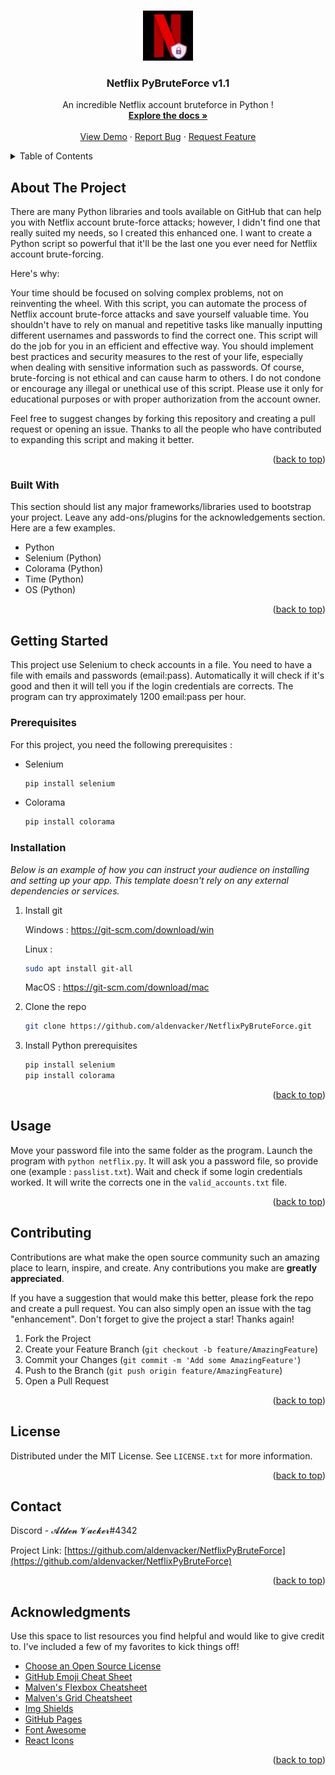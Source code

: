 <!-- Improved compatibility of back to top link: See: https://github.com/othneildrew/Best-README-Template/pull/73 -->
<a name="readme-top"></a>
<!--
*** Thanks for checking out the Best-README-Template. If you have a suggestion
*** that would make this better, please fork the repo and create a pull request
*** or simply open an issue with the tag "enhancement".
*** Don't forget to give the project a star!
*** Thanks again! Now go create something AMAZING! :D
-->



<!-- PROJECT SHIELDS -->
<!--
*** I'm using markdown "reference style" links for readability.
*** Reference links are enclosed in brackets [ ] instead of parentheses ( ).
*** See the bottom of this document for the declaration of the reference variables
*** for contributors-url, forks-url, etc. This is an optional, concise syntax you may use.
*** https://www.markdownguide.org/basic-syntax/#reference-style-links
--



<!-- PROJECT LOGO -->
<br />
<div align="center">
  <a href="https://github.com/aldenvacker/NetflixPyBruteForce">
    <img src="netflixlogo.png" alt="Logo" width="80" height="80">
  </a>

  <h3 align="center">Netflix PyBruteForce v1.1</h3>

  <p align="center">
    An incredible Netflix account bruteforce in Python !
    <br />
    <a href="https://github.com/aldenvacker/NetflixPyBruteForce"><strong>Explore the docs »</strong></a>
    <br />
    <br />
    <a href="https://github.com/aldenvacker/NetflixPyBruteForce">View Demo</a>
    ·
    <a href="https://github.com/aldenvacker/NetflixPyBruteForce/issues">Report Bug</a>
    ·
    <a href="https://github.com/aldenvacker/NetflixPyBruteForce/issues">Request Feature</a>
  </p>
</div>



<!-- TABLE OF CONTENTS -->
<details>
  <summary>Table of Contents</summary>
  <ol>
    <li>
      <a href="#about-the-project">About The Project</a>
      <ul>
        <li><a href="#built-with">Built With</a></li>
      </ul>
    </li>
    <li>
      <a href="#getting-started">Getting Started</a>
      <ul>
        <li><a href="#prerequisites">Prerequisites</a></li>
        <li><a href="#installation">Installation</a></li>
      </ul>
    </li>
    <li><a href="#usage">Usage</a></li>
    <li><a href="#roadmap">Roadmap</a></li>
    <li><a href="#contributing">Contributing</a></li>
    <li><a href="#license">License</a></li>
    <li><a href="#contact">Contact</a></li>
    <li><a href="#acknowledgments">Acknowledgments</a></li>
  </ol>
</details>



<!-- ABOUT THE PROJECT -->
## About The Project


There are many Python libraries and tools available on GitHub that can help you with Netflix account brute-force attacks; however, I didn't find one that really suited my needs, so I created this enhanced one. I want to create a Python script so powerful that it'll be the last one you ever need for Netflix account brute-forcing.

Here's why:

Your time should be focused on solving complex problems, not on reinventing the wheel. With this script, you can automate the process of Netflix account brute-force attacks and save yourself valuable time.
You shouldn't have to rely on manual and repetitive tasks like manually inputting different usernames and passwords to find the correct one. This script will do the job for you in an efficient and effective way.
You should implement best practices and security measures to the rest of your life, especially when dealing with sensitive information such as passwords.
Of course, brute-forcing is not ethical and can cause harm to others. I do not condone or encourage any illegal or unethical use of this script. Please use it only for educational purposes or with proper authorization from the account owner.

Feel free to suggest changes by forking this repository and creating a pull request or opening an issue. Thanks to all the people who have contributed to expanding this script and making it better.

<p align="right">(<a href="#readme-top">back to top</a>)</p>



### Built With

This section should list any major frameworks/libraries used to bootstrap your project. Leave any add-ons/plugins for the acknowledgements section. Here are a few examples.

* Python
* Selenium (Python)
* Colorama (Python)
* Time (Python)
* OS (Python)

<p align="right">(<a href="#readme-top">back to top</a>)</p>



<!-- GETTING STARTED -->
## Getting Started

This project use Selenium to check accounts in a file. You need to have a file with emails and passwords (email:pass). Automatically it will check if it's good and then it will tell you if the login credentials are corrects. The program can try approximately 1200 email:pass per hour.

### Prerequisites

For this project, you need the following prerequisites :
* Selenium
  ```sh
  pip install selenium
  ```
* Colorama
  ```sh
  pip install colorama
  ```

### Installation

_Below is an example of how you can instruct your audience on installing and setting up your app. This template doesn't rely on any external dependencies or services._

1. Install git 

   Windows : https://git-scm.com/download/win
   
   Linux :
   ```sh
   sudo apt install git-all
   ```
   
   MacOS : https://git-scm.com/download/mac
2. Clone the repo
   ```sh
   git clone https://github.com/aldenvacker/NetflixPyBruteForce.git
   ```
3. Install Python prerequisites
   ```sh
   pip install selenium
   pip install colorama
   ```

<p align="right">(<a href="#readme-top">back to top</a>)</p>



<!-- USAGE EXAMPLES -->
## Usage

Move your password file into the same folder as the program. Launch the program with `python netflix.py`. It will ask you a password file, so provide one (example : `passlist.txt`). Wait and check if some login credentials worked. It will write the corrects one in the `valid_accounts.txt` file.


<p align="right">(<a href="#readme-top">back to top</a>)</p>



<!-- CONTRIBUTING -->
## Contributing

Contributions are what make the open source community such an amazing place to learn, inspire, and create. Any contributions you make are **greatly appreciated**.

If you have a suggestion that would make this better, please fork the repo and create a pull request. You can also simply open an issue with the tag "enhancement".
Don't forget to give the project a star! Thanks again!

1. Fork the Project
2. Create your Feature Branch (`git checkout -b feature/AmazingFeature`)
3. Commit your Changes (`git commit -m 'Add some AmazingFeature'`)
4. Push to the Branch (`git push origin feature/AmazingFeature`)
5. Open a Pull Request

<p align="right">(<a href="#readme-top">back to top</a>)</p>



<!-- LICENSE -->
## License

Distributed under the MIT License. See `LICENSE.txt` for more information.

<p align="right">(<a href="#readme-top">back to top</a>)</p>



<!-- CONTACT -->
## Contact

Discord - 𝓐𝓵𝓭𝓮𝓷 𝓥𝓪𝓬𝓴𝓮𝓻#4342

Project Link: [https://github.com/aldenvacker/NetflixPyBruteForce](https://github.com/aldenvacker/NetflixPyBruteForce)

<p align="right">(<a href="#readme-top">back to top</a>)</p>



<!-- ACKNOWLEDGMENTS -->
## Acknowledgments

Use this space to list resources you find helpful and would like to give credit to. I've included a few of my favorites to kick things off!

* [Choose an Open Source License](https://choosealicense.com)
* [GitHub Emoji Cheat Sheet](https://www.webpagefx.com/tools/emoji-cheat-sheet)
* [Malven's Flexbox Cheatsheet](https://flexbox.malven.co/)
* [Malven's Grid Cheatsheet](https://grid.malven.co/)
* [Img Shields](https://shields.io)
* [GitHub Pages](https://pages.github.com)
* [Font Awesome](https://fontawesome.com)
* [React Icons](https://react-icons.github.io/react-icons/search)

<p align="right">(<a href="#readme-top">back to top</a>)</p>



<!-- MARKDOWN LINKS & IMAGES -->
<!-- https://www.markdownguide.org/basic-syntax/#reference-style-links -->
[Next.js]: https://img.shields.io/badge/next.js-000000?style=for-the-badge&logo=nextdotjs&logoColor=white
[Next-url]: https://nextjs.org/
[React.js]: https://img.shields.io/badge/React-20232A?style=for-the-badge&logo=react&logoColor=61DAFB
[React-url]: https://reactjs.org/
[Vue.js]: https://img.shields.io/badge/Vue.js-35495E?style=for-the-badge&logo=vuedotjs&logoColor=4FC08D
[Vue-url]: https://vuejs.org/
[Angular.io]: https://img.shields.io/badge/Angular-DD0031?style=for-the-badge&logo=angular&logoColor=white
[Angular-url]: https://angular.io/
[Svelte.dev]: https://img.shields.io/badge/Svelte-4A4A55?style=for-the-badge&logo=svelte&logoColor=FF3E00
[Svelte-url]: https://svelte.dev/
[Laravel.com]: https://img.shields.io/badge/Laravel-FF2D20?style=for-the-badge&logo=laravel&logoColor=white
[Laravel-url]: https://laravel.com
[Bootstrap.com]: https://img.shields.io/badge/Bootstrap-563D7C?style=for-the-badge&logo=bootstrap&logoColor=white
[Bootstrap-url]: https://getbootstrap.com
[JQuery.com]: https://img.shields.io/badge/jQuery-0769AD?style=for-the-badge&logo=jquery&logoColor=white
[JQuery-url]: https://jquery.com 
